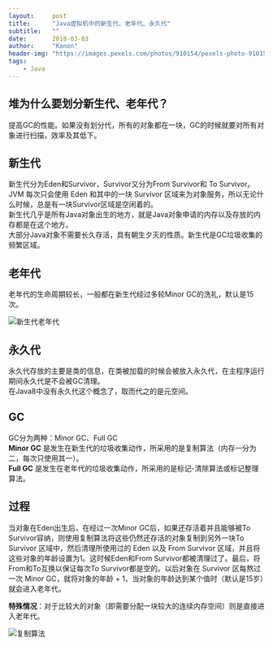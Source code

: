 ```yaml
---
layout:     post
title:      "Java虚拟机中的新生代、老年代、永久代"
subtitle:   ""
date:       2018-03-03
author:     "Kanon"
header-img: "https://images.pexels.com/photos/910154/pexels-photo-910154.jpeg?w=940&h=650&dpr=2&auto=compress&cs=tinysrgb"
tags:
    - Java
---
```


## 堆为什么要划分新生代、老年代？
提高GC的性能。如果没有划分代，所有的对象都在一块，GC的时候就要对所有对象进行扫描，效率及其低下。

## 新生代
新生代分为Eden和Survivor，Survivor又分为From Survivor和 To Survivor。  
JVM 每次只会使用 Eden 和其中的一块 Survivor 区域来为对象服务，所以无论什么时候，总是有一块Survivor区域是空闲着的。  
新生代几乎是所有Java对象出生的地方，就是Java对象申请的内存以及存放的内存都是在这个地方。  
大部分Java对象不需要长久存活，具有朝生夕灭的性质。新生代是GC垃圾收集的频繁区域。 

## 老年代
老年代的生命周期较长，一般都在新生代经过多轮Minor GC的洗礼，默认是15次。  

![新生代老年代](http://ojydvou4n.bkt.clouddn.com/%E6%96%B0%E7%94%9F%E4%BB%A3%E8%80%81%E5%B9%B4%E4%BB%A3.png)

## 永久代
永久代存放的主要是类的信息，在类被加载的时候会被放入永久代，在主程序运行期间永久代是不会被GC清理。  
在Java8中没有永久代这个概念了，取而代之的是元空间。

## GC
GC分为两种：Minor GC、Full GC  
**Minor GC** 是发生在新生代的垃圾收集动作，所采用的是复制算法（内存一分为二，每次只使用其一）。  
**Full GC** 是发生在老年代的垃圾收集动作，所采用的是标记-清除算法或标记整理算法。

## 过程
当对象在Eden出生后，在经过一次Minor GC后，如果还存活着并且能够被To Survivor容纳，则使用复制算法将这些仍然还存活的对象复制到另外一块To Survivor 区域中，然后清理所使用过的 Eden 以及 From Survivor 区域，并且将这些对象的年龄设置为1。这时候Eden和From Survivor都被清理过了。最后，将From和To互换以保证每次To Survivor都是空的。以后对象在 Survivor 区每熬过一次 Minor GC，就将对象的年龄 + 1，当对象的年龄达到某个值时（默认是15岁）就会进入老年代。  

**特殊情况**：对于比较大的对象（即需要分配一块较大的连续内存空间）则是直接进入老年代。  

![复制算法](http://ojydvou4n.bkt.clouddn.com/%E5%A4%8D%E5%88%B6%E7%AE%97%E6%B3%95.png)
<br><br><br><br>
